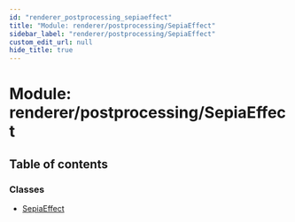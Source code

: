 ```yaml
---
id: "renderer_postprocessing_sepiaeffect"
title: "Module: renderer/postprocessing/SepiaEffect"
sidebar_label: "renderer/postprocessing/SepiaEffect"
custom_edit_url: null
hide_title: true
---
```


# Module: renderer/postprocessing/SepiaEffect

## Table of contents

### Classes

- [SepiaEffect](../classes/renderer_postprocessing_sepiaeffect.sepiaeffect.md)
